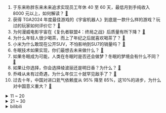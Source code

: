 1. 于东来称胖东来未来追求实现员工年休 40 至 60 天，最低月到手纯收入 8000 元以上，如何解读？ [:link:](https://www.zhihu.com/question/6761083813)
2. 获得 TGA2024 年度最佳游戏的《宇宙机器人》到底是一款什么样的游戏？玩过的玩家如何评价它？ [:link:](https://www.zhihu.com/question/6750322223)
3. 为何漫威电影宇宙在《复仇者联盟4：终局之战》后质量有所下降？ [:link:](https://www.zhihu.com/question/6147312889)
4. 为什么年轻人很少喝茶，而上了年纪之后就喜欢喝茶了？ [:link:](https://www.zhihu.com/question/6691539943)
5. 小米为什么敢现在公开SUV，不怕影响到SU7的销量吗？ [:link:](https://www.zhihu.com/question/6702067987)
6. 冬眠技术如果实现，你们最想去未来做什么？ [:link:](https://www.zhihu.com/question/463227039)
7. 如果冬眠成为可能，人类在冬眠时是否还会做梦？冬眠的梦境会有什么不同？ [:link:](https://www.zhihu.com/question/4876214986)
8. 如果让你选择，你会选择绫波丽还是明日香？为什么？ [:link:](https://www.zhihu.com/question/24329831)
9. 乔峰从未有过奇遇，为什么年仅三十就罕见敌手了？ [:link:](https://www.zhihu.com/question/508558557)
10. 过去十年，中国对进口氦气依赖度从 95% 降至 85%​，这10%的进步，为什么对中国意义重大？ [:link:](https://www.zhihu.com/question/6560964429)
<details>
<summary>11 ~ 20</summary>

11. 为什么有人说增程技术落后，但是买的人却越来越多？ [:link:](https://www.zhihu.com/question/664885625)
12. 第十批国家药品集采开标，平均降幅创历史之最，有药品从每粒约 200 元降至 15 元，为何能降这么多？ [:link:](https://www.zhihu.com/question/6726192471)
13. TGA2024公布了哪些新游戏的资讯和预告片，你最期待哪一款？ [:link:](https://www.zhihu.com/question/6755781652)
14. 你期待电影《雄狮少年2》吗？ [:link:](https://www.zhihu.com/question/6157798086)
15. 《繁花》里值得细品的人生道理有哪些? [:link:](https://www.zhihu.com/question/638669953)
16. 如何评价南科大 24 秋季学期抽象代数期中考试？ [:link:](https://www.zhihu.com/question/3038956293)
17. 当你发现有人嘲讽和贬低你时，该如何调整心态? [:link:](https://www.zhihu.com/question/2287512238)
18. 终其一生只是一个平凡人，你会不会后悔？ [:link:](https://www.zhihu.com/question/3977964999)
19. 为什么负荷那么大的腰部力量训练的人不会受伤，长期无载荷久坐的人会出现腰肌劳损？ [:link:](https://www.zhihu.com/question/5191189151)
20. 《小丑牌》获得 TGA2024 最佳移动游戏、最佳独立处女作奖项，对此你有什么想说的？ [:link:](https://www.zhihu.com/question/6743078035)
</details>
<details>
<summary>21 ~ 30</summary>

21. 如果描述一个武将有万夫不当之勇，你认为他能打几个？ [:link:](https://www.zhihu.com/question/596850652)
22. 《宇宙机器人》获得 TGA2024 年度最佳游戏奖项，你心目中的最佳是哪款游戏？ [:link:](https://www.zhihu.com/question/6745119970)
23. 如果你觉得世界上每个人都对你有恶意，那会不会是自己心理上的问题？ [:link:](https://www.zhihu.com/question/6313825816)
24. 多家银行采用 AI 面试进行招聘，人和 AI 考核出的结果有什么差别？AI 真的能识别人才吗？ [:link:](https://www.zhihu.com/question/6469875278)
25. 女性比男性体重更小，为什么不全部选用女宇航员进入太空？ [:link:](https://www.zhihu.com/question/6412537957)
26. 日语中使用“你（あなた/anata） ”据说过于暧昧，为什么日本影视作品动漫中却使用得很多？ [:link:](https://www.zhihu.com/question/6471102812)
27. 为什么其他体育项目（如马拉松）坚持完比赛叫体育精神，而围棋坚持下完叫做「有损国格」？ [:link:](https://www.zhihu.com/question/664332998)
28. 工作环境不如意的时候你是坚持还是辞职？ [:link:](https://www.zhihu.com/question/6507680798)
29. 2024 年 i 人 e 人讨论热度不减，为什么我们热衷于在社交中「标签化」自己？ [:link:](https://www.zhihu.com/question/6683982566)
30. 湖南衡阳明年起商品房销售按套内建筑面积计价，得房率 100%，对产业链上下游及购房者会产生哪些影响？ [:link:](https://www.zhihu.com/question/6680797829)
</details><details>
<summary>bilibili</summary>

</details>